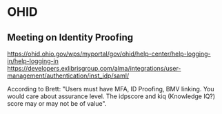 OHID
================================

## Meeting on Identity Proofing

https://ohid.ohio.gov/wps/myportal/gov/ohid/help-center/help-logging-in/help-logging-in
https://developers.exlibrisgroup.com/alma/integrations/user-management/authentication/inst_idp/saml/

According to Brett: "Users must have MFA, ID Proofing, BMV linking. You would care about assurance level. The idpscore and kiq (Knowledge IQ?) score may or may not be of value". 
